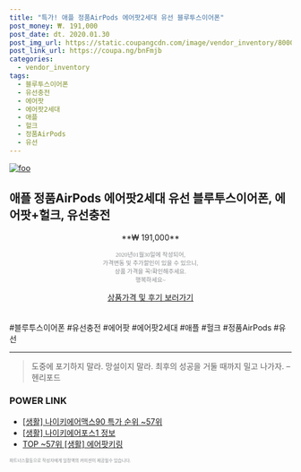```yaml
--- 
title: "특가! 애플 정품AirPods 에어팟2세대 유선 블루투스이어폰" 
post_money: ₩. 191,000 
post_date: dt. 2020.01.30 
post_img_url: https://static.coupangcdn.com/image/vendor_inventory/8000/a1cbca9e2a1c32748541fdfbda7532a6b2a4cd634d6e09492fe2d611bf0a.jpg 
post_link_url: https://coupa.ng/bnFmjb 
categories: 
  - vendor_inventory 
tags: 
  - 블루투스이어폰 
  - 유선충전 
  - 에어팟 
  - 에어팟2세대 
  - 애플 
  - 헐크 
  - 정품AirPods 
  - 유선 
--- 
```

[![foo](https://static.coupangcdn.com/image/vendor_inventory/8000/a1cbca9e2a1c32748541fdfbda7532a6b2a4cd634d6e09492fe2d611bf0a.jpg)](https://coupa.ng/bnFmjb) 

## 애플 정품AirPods 에어팟2세대 유선 블루투스이어폰, 에어팟+헐크, 유선충전 
<p style="text-align: center;">**₩ 191,000**</p> 
<p style="text-align: center;"><span style="color: #898c8f; font-family: Georgia,Times,serif; font-size: 0.75em;">2020년01월30일에 작성되어, <br>가격변동 및 추가할인이 있을 수 있으니,<br> 상품 가격을 꼭!확인해주세요.<br>행복하세요~</span> 
</p>	 
<div markdown="0" style="text-align: center;"><a href="https://coupa.ng/bnFmjb" class="btn btn--success">상품가격 및 후기 보러가기</a></div> 
<br><br> 
  #블루투스이어폰 #유선충전 #에어팟 #에어팟2세대 #애플 #헐크 #정품AirPods #유선 
<hr> 

> 도중에 포기하지 말라. 망설이지 말라. 최후의 성공을 거둘 때까지 밀고 나가자. – 헨리포드 


### POWER LINK

* <a href="https://blog.naver.com/sakai111/221784514778" target="_blank"> [생활] 나이키에어맥스90 특가 순위 ~57위</a>
* <a href="https://blog.naver.com/santokki14/221770654155" target="_blank"> [생활] 나이키에어포스1 정보 </a>
* <a href="https://blog.naver.com/fasyy4321/221778074168" target="_blank"> TOP ~57위 [생활] 에어팟키링</a>

<span style="color: #898c8f; font-family: Georgia,Times,serif; font-size: 0.55em;">파트너스활동으로 작성자에게 일정액의 커미션이 제공될수 있습니다.</span> 
